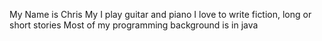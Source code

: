 My Name is Chris
My I play guitar and piano
I love to write fiction, long or short stories
Most of my programming background is in java
